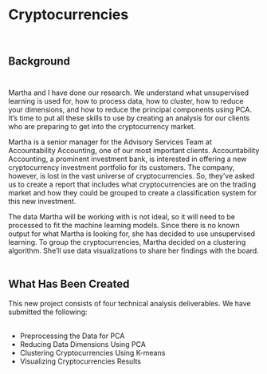 # Cryptocurrencies<br><br>

## Background<br><br>
Martha and I have done our research. We understand what unsupervised learning is used for, how to process data, how to cluster, how to reduce your dimensions, and how to reduce the principal components using PCA. It’s time to put all these skills to use by creating an analysis for our clients who are preparing to get into the cryptocurrency market.<br>

Martha is a senior manager for the Advisory Services Team at Accountability Accounting, one of our most important clients. Accountability Accounting, a prominent investment bank, is interested in offering a new cryptocurrency investment portfolio for its customers. The company, however, is lost in the vast universe of cryptocurrencies. So, they’ve asked us to create a report that includes what cryptocurrencies are on the trading market and how they could be grouped to create a classification system for this new investment.<br>

The data Martha will be working with is not ideal, so it will need to be processed to fit the machine learning models. Since there is no known output for what Martha is looking for, she has decided to use unsupervised learning. To group the cryptocurrencies, Martha decided on a clustering algorithm. She’ll use data visualizations to share her findings with the board.<br><br>

## What Has Been Created
This new project consists of four technical analysis deliverables. We have submitted the following:<br><br>

* Preprocessing the Data for PCA<br>
* Reducing Data Dimensions Using PCA<br>
* Clustering Cryptocurrencies Using K-means<br>
* Visualizing Cryptocurrencies Results<br><br>
